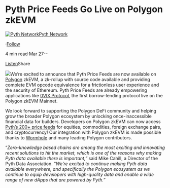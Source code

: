 Pyth Price Feeds Go Live on Polygon zkEVM
=========================================

[![Pyth Network](https://miro.medium.com/v2/resize:fill:88:88/1*rdK3rHcWpkge6BRQRIwBjA.jpeg)](/?source=post_page-----2bcb96fd2207--------------------------------)[Pyth Network](/?source=post_page-----2bcb96fd2207--------------------------------)

·[Follow](https://medium.com/m/signin?actionUrl=https%3A%2F%2Fmedium.com%2F_%2Fsubscribe%2Fuser%2Ff55fccc0ad62&operation=register&redirect=https%3A%2F%2Fpythnetwork.medium.com%2Fpyth-price-feeds-go-live-on-polygon-zkevm-2bcb96fd2207&user=Pyth+Network&userId=f55fccc0ad62&source=post_page-f55fccc0ad62----2bcb96fd2207---------------------post_header-----------)

4 min read·Mar 27--

[Listen](https://medium.com/m/signin?actionUrl=https%3A%2F%2Fmedium.com%2Fplans%3Fdimension%3Dpost_audio_button%26postId%3D2bcb96fd2207&operation=register&redirect=https%3A%2F%2Fpythnetwork.medium.com%2Fpyth-price-feeds-go-live-on-polygon-zkevm-2bcb96fd2207&source=-----2bcb96fd2207---------------------post_audio_button-----------)Share

![](https://miro.medium.com/v2/resize:fit:1400/1*bZ1dJfLrYfQd0YwBy-RI_g.jpeg)We’re excited to announce that Pyth Price Feeds are now available on [Polygon](https://polygon.technology/) zkEVM, a zk-rollup with source code available and providing complete EVM opcode equivalence for a frictionless user experience and the security of Ethereum. Pyth Price Feeds are already empowering applications like [0VIX Protocol](https://twitter.com/0vixProtocol), the first borrow-lending protocol live on the Polygon zkEVM Mainnet.

We look forward to supporting the Polygon DeFi community and helping grow the broader Polygon ecosystem by unlocking once-inaccessible financial data for builders. Developers on Polygon zkEVM can now access [Pyth’s 200+ price feeds](https://pyth.network/price-feeds/) for equities, commodities, foreign exchange pairs, and cryptocurrency! Our integration with Polygon zkEVM is made possible thanks to [Wormhole](https://wormholenetwork.com/) and many leading Polygon contributors.

“*Zero-knowledge based chains are among the most exciting and innovating recent solutions to hit the market, which is one of the reasons why making Pyth data available there is important,”* said Mike Cahill, a Director of the Pyth Data Association. “*We’re excited to continue making Pyth data available everywhere, and specifically the Polygon ecosystem as we continue to equip developers with high-quality data and enable a wide range of new dApps that are powered by Pyth.”*


